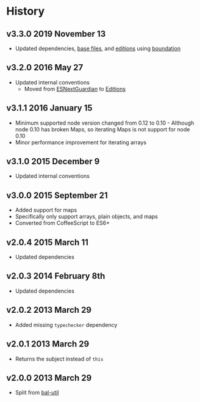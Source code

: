 # History

## v3.3.0 2019 November 13

- Updated dependencies, [base files](https://github.com/bevry/base), and [editions](https://editions.bevry.me)
  using [boundation](https://github.com/bevry/boundation)

## v3.2.0 2016 May 27

- Updated internal conventions
    - Moved from [ESNextGuardian](https://github.com/bevry/esnextguardian)
      to [Editions](https://github.com/bevry/editions)

## v3.1.1 2016 January 15

- Minimum supported node version changed from 0.12 to 0.10 - Although node 0.10 has broken Maps, so iterating Maps is
  not support for node 0.10
- Minor performance improvement for iterating arrays

## v3.1.0 2015 December 9

- Updated internal conventions

## v3.0.0 2015 September 21

- Added support for maps
- Specifically only support arrays, plain objects, and maps
- Converted from CoffeeScript to ES6+

## v2.0.4 2015 March 11

- Updated dependencies

## v2.0.3 2014 February 8th

- Updated dependencies

## v2.0.2 2013 March 29

- Added missing `typechecker` dependency

## v2.0.1 2013 March 29

- Returns the subject instead of `this`

## v2.0.0 2013 March 29

- Split from [bal-util](https://github.com/balupton/bal-util)
